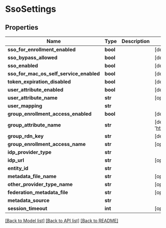 # SsoSettings

## Properties
Name | Type | Description | Notes
------------ | ------------- | ------------- | -------------
**sso_for_enrollment_enabled** | **bool** |  | [default to False]
**sso_bypass_allowed** | **bool** |  | [default to False]
**sso_enabled** | **bool** |  | [default to False]
**sso_for_mac_os_self_service_enabled** | **bool** |  | [default to False]
**token_expiration_disabled** | **bool** |  | [default to False]
**user_attribute_enabled** | **bool** |  | [default to False]
**user_attribute_name** | **str** |  | [optional] [default to ' ']
**user_mapping** | **str** |  | 
**group_enrollment_access_enabled** | **bool** |  | [default to False]
**group_attribute_name** | **str** |  | [default to 'http://schemas.xmlsoap.org/claims/Group']
**group_rdn_key** | **str** |  | [default to ' ']
**group_enrollment_access_name** | **str** |  | [optional] [default to ' ']
**idp_provider_type** | **str** |  | 
**idp_url** | **str** |  | [optional] 
**entity_id** | **str** |  | 
**metadata_file_name** | **str** |  | [optional] 
**other_provider_type_name** | **str** |  | [optional] [default to ' ']
**federation_metadata_file** | **str** |  | [optional] 
**metadata_source** | **str** |  | 
**session_timeout** | **int** |  | [optional] [default to 480]

[[Back to Model list]](../README.md#documentation-for-models) [[Back to API list]](../README.md#documentation-for-api-endpoints) [[Back to README]](../README.md)


